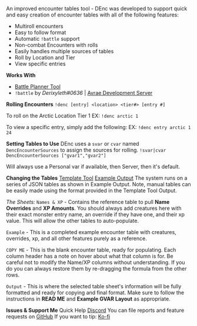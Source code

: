 An improved encounter tables tool - DEnc was developed to support quick and easy creation of encounter tables with all of the following features:
- Multiroll encounters
- Easy to follow format
- Automatic `!battle` support
- Non-combat Encounters with rolls
- Easily handles multiple sources of tables
- Roll by Location and Tier
- View specific entries

**Works With**
- [Battle Planner Tool](https://avrae.io/dashboard/workshop/5f7eb5d2f2d59b2718720f7f)
- `!battle` by _Derixyleth#0636_ | [Avrae Development Server](http://invite.avrae.io/)

**Rolling Encounters**
`!denc [entry] <location> <tier#> [entry #]`

To roll on the Arctic Location Tier 1
EX: `!denc arctic 1`

To view a specific entry, simply add the following:
EX: `!denc entry arctic 1 24`

**Setting Tables to Use**
DEnc uses a `svar` or `cvar` named `DencEncounterSources` to assign the sources for rolling.
`!svar|cvar DencEncounterSources ["gvar1","gvar2"]`

Will always use a Personal var if available, then Server, then it's default.

**Changing the Tables**
[Template Tool](https://docs.google.com/spreadsheets/d/1_CHLNTMfkPrOxCsKnEjFK-JTQ9LbrAbpCTQa6vH1XwU/edit?usp=sharing)
[Example Output](https://avrae.io/dashboard/gvars?lookup=205a34cb-9125-46ce-a67d-b685af736b69)
The system runs on a series of JSON tables as shown in Example Output. Note, manual tables can be easily made using the format provided in the Template Tool Output.

_The Sheets:_
`Names & XP` - Contains the reference table to pull **Name Overrides** and **XP Amounts**. You should always add creatures here with their exact monster entry name, an override if they have one, and their xp value. This will allow the other tables to auto-populate.

`Example` - This is a completed example encounter table with creatures, overrides, xp, and all other features purely as a reference.

`COPY ME` - This is the blank encounter table, ready for populating. Each column header has a note on hover about what that column is for. Be careful not to modify the Name/XP columns without understanding. If you do you can always restore them by re-dragging the formula from the other rows.

`Output` - This is where the selected table sheet's information will be fully formatted and ready for copying and final format. Make sure to follow the instructions in **READ ME** and **Example GVAR Layout** as appropriate.

**Issues & Support Me**
Quick Help [Discord](https://discord.gg/HczsFcY)
You can file reports and feature requests on [GitHub](https://github.com/storytellermahkasad/Avrae-Customizations)
If you want to tip: [Ko-fi](https://ko-fi.com/storytellermahkasad)